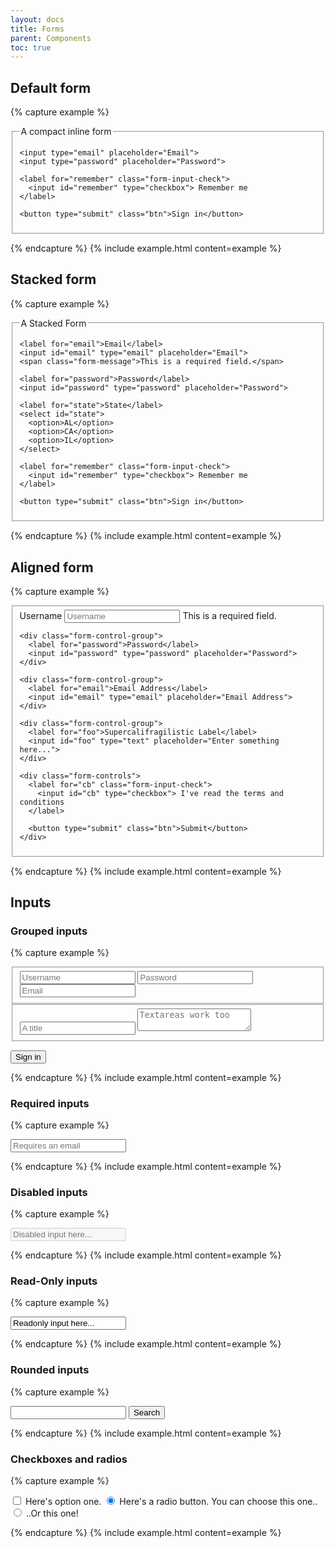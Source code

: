 ```yaml
---
layout: docs
title: Forms
parent: Components
toc: true
---
```


## Default form
{% capture example %}
<form class="form">
  <fieldset>
    <legend>A compact inline form</legend>

    <input type="email" placeholder="Email">
    <input type="password" placeholder="Password">

    <label for="remember" class="form-input-check">
      <input id="remember" type="checkbox"> Remember me
    </label>

    <button type="submit" class="btn">Sign in</button>
  </fieldset>
</form>
{% endcapture %}
{% include example.html content=example %}

## Stacked form
{% capture example %}
<form class="form form-stacked">
  <fieldset>
    <legend>A Stacked Form</legend>

    <label for="email">Email</label>
    <input id="email" type="email" placeholder="Email">
    <span class="form-message">This is a required field.</span>

    <label for="password">Password</label>
    <input id="password" type="password" placeholder="Password">

    <label for="state">State</label>
    <select id="state">
      <option>AL</option>
      <option>CA</option>
      <option>IL</option>
    </select>

    <label for="remember" class="form-input-check">
      <input id="remember" type="checkbox"> Remember me
    </label>

    <button type="submit" class="btn">Sign in</button>
  </fieldset>
</form>
{% endcapture %}
{% include example.html content=example %}

## Aligned form
{% capture example %}
<form class="form form-aligned">
  <fieldset>
    <div class="form-control-group">
      <label for="name">Username</label>
      <input id="name" type="text" placeholder="Username">
      <span class="form-message-inline">This is a required field.</span>
    </div>

    <div class="form-control-group">
      <label for="password">Password</label>
      <input id="password" type="password" placeholder="Password">
    </div>

    <div class="form-control-group">
      <label for="email">Email Address</label>
      <input id="email" type="email" placeholder="Email Address">
    </div>

    <div class="form-control-group">
      <label for="foo">Supercalifragilistic Label</label>
      <input id="foo" type="text" placeholder="Enter something here...">
    </div>

    <div class="form-controls">
      <label for="cb" class="form-input-check">
        <input id="cb" type="checkbox"> I've read the terms and conditions
      </label>

      <button type="submit" class="btn">Submit</button>
    </div>
  </fieldset>
</form>
{% endcapture %}
{% include example.html content=example %}

## Inputs

### Grouped inputs
{% capture example %}
<form class="form">
  <fieldset class="form-group">
    <input type="text" class="form-input" placeholder="Username">
    <input type="text" class="form-input" placeholder="Password">
    <input type="email" class="form-input" placeholder="Email">
  </fieldset>

  <fieldset class="form-group">
    <input type="text" class="form-input" placeholder="A title">
    <textarea class="form-input" placeholder="Textareas work too"></textarea>
  </fieldset>

  <button type="submit" class="btn">Sign in</button>
</form>
{% endcapture %}
{% include example.html content=example %}

### Required inputs
{% capture example %}
<form class="form">
  <input type="email" placeholder="Requires an email" required>
</form>
{% endcapture %}
{% include example.html content=example %}

### Disabled inputs
{% capture example %}
<form class="form">
  <input type="text" placeholder="Disabled input here..." disabled>
</form>
{% endcapture %}
{% include example.html content=example %}

### Read-Only inputs
{% capture example %}
<form class="form">
  <input type="text" value="Readonly input here..." readonly>
</form>
{% endcapture %}
{% include example.html content=example %}

### Rounded inputs
{% capture example %}
<form class="form">
  <input type="text" class="form-input-rounded">
  <button type="submit" class="btn">Search</button>
</form>
{% endcapture %}
{% include example.html content=example %}

### Checkboxes and radios
{% capture example %}
<form class="form">
  <label for="option-one" class="check-container">
    <input id="option-one" type="checkbox" value="">
    <span class="checkmark"></span>
    Here's option one.
  </label>

  <label for="option-two" class="radio-container">
    <input id="option-two" type="radio" name="optionsRadios" value="option1" checked>
    <span class="radiomark"></span>
    Here's a radio button. You can choose this one..
  </label>

  <label for="option-three" class="radio-container">
    <input id="option-three" type="radio" name="optionsRadios" value="option2">
    <span class="radiomark"></span>
    ..Or this one!
  </label>
</form>
{% endcapture %}
{% include example.html content=example %}
